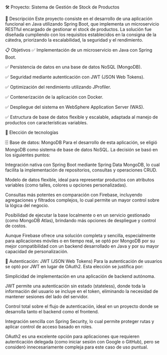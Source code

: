 🛠 Proyecto: Sistema de Gestión de Stock de Productos

📌 Descripción
Este proyecto consiste en el desarrollo de una aplicación funcional en Java utilizando Spring Boot, que implementa un microservicio RESTful encargado de gestionar el stock de productos. La solución fue diseñada cumpliendo con los requisitos establecidos en la consigna de la cátedra, priorizando la escalabilidad, la seguridad y el rendimiento.

📋 Objetivos 
✅ Implementación de un microservicio en Java con Spring Boot.

✅ Persistencia de datos en una base de datos NoSQL (MongoDB).

✅ Seguridad mediante autenticación con JWT (JSON Web Tokens).

✅ Optimización del rendimiento utilizando JProfiler.

✅ Contenerización de la aplicación con Docker.

✅ Despliegue del sistema en WebSphere Application Server (WAS).

✅ Estructura de base de datos flexible y escalable, adaptada al manejo de productos con características variables.


🔧 Elección de tecnologías

🗄️ Base de datos: MongoDB
Para el desarrollo de esta aplicación, se eligió MongoDB como sistema de base de datos NoSQL. La decisión se basó en los siguientes puntos:

Integración nativa con Spring Boot mediante Spring Data MongoDB, lo cual facilita la implementación de repositorios, consultas y operaciones CRUD.

Modelo de datos flexible, ideal para representar productos con atributos variables (como talles, colores u opciones personalizadas).

Consultas más potentes en comparación con Firebase, incluyendo agregaciones y filtrados complejos, lo cual permite un mayor control sobre la lógica del negocio.

Posibilidad de ejecutar la base localmente o en un servicio gestionado (como MongoDB Atlas), brindando más opciones de despliegue y control de costos.

Aunque Firebase ofrece una solución completa y sencilla, especialmente para aplicaciones móviles o en tiempo real, se optó por MongoDB por su mejor compatibilidad con un backend desarrollado en Java y por su mayor capacidad de personalización.

🔐 Autenticación: JWT (JSON Web Tokens)
Para la autenticación de usuarios se optó por JWT en lugar de OAuth2. Esta elección se justifica por:

Simplicidad de implementación en una aplicación de backend autónoma.

JWT permite una autenticación sin estado (stateless), donde toda la información del usuario se incluye en el token, eliminando la necesidad de mantener sesiones del lado del servidor.

Control total sobre el flujo de autenticación, ideal en un proyecto donde se desarrolla tanto el backend como el frontend.

Integración sencilla con Spring Security, lo cual permite proteger rutas y aplicar control de acceso basado en roles.

OAuth2 es una excelente opción para aplicaciones que requieren autenticación delegada (como iniciar sesión con Google o GitHub), pero se consideró innecesariamente compleja para este caso de uso puntual.
